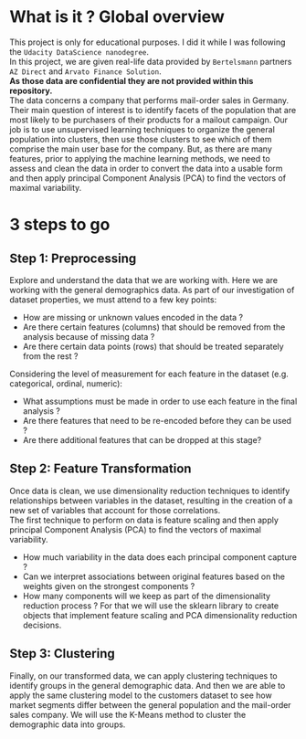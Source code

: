 # What is it ? Global overview
This project is only for educational purposes. I did it while I was following the `Udacity DataScience nanodegree`.  
In this project, we are given real-life data provided by `Bertelsmann` partners `AZ Direct` and `Arvato Finance Solution`.  
**As those data are confidential they are not provided within this repository.**  
The data concerns a company that performs mail-order sales in Germany. Their main question of interest is to identify facets of the population that are most likely 
to be purchasers of their products for a mailout campaign. 
Our job is to use unsupervised learning techniques to organize the general population into clusters, then use those clusters to see which of them comprise the main
user base for the company.
But, as there are many features, prior to applying the machine learning methods, we need to assess and clean the data in order to convert the data into a usable form
and then apply principal Component Analysis (PCA) to find the vectors of maximal variability.

# 3 steps to go
## Step 1: Preprocessing
Explore and understand the data that we are working with. Here we are working with the general demographics data.
As part of our investigation of dataset properties, we must attend to a few key points:
* How are missing or unknown values encoded in the data ?
* Are there certain features (columns) that should be removed from the analysis because of missing data ?
* Are there certain data points (rows) that should be treated separately from the rest ?

Considering the level of measurement for each feature in the dataset (e.g. categorical, ordinal, numeric):
* What assumptions must be made in order to use each feature in the final analysis ?
* Are there features that need to be re-encoded before they can be used ?
* Are there additional features that can be dropped at this stage?

## Step 2: Feature Transformation
Once data is clean, we use dimensionality reduction techniques to identify relationships between variables in the dataset, resulting in the creation of a new set
of variables that account for those correlations.  
The first technique to perform on data is feature scaling and then apply principal Component Analysis (PCA) to find the vectors of maximal variability.
* How much variability in the data does each principal component capture ?
* Can we interpret associations between original features based on the weights given on the strongest components ?
* How many components will we keep as part of the dimensionality reduction process ?
For that we will use the sklearn library to create objects that implement feature scaling and PCA dimensionality reduction decisions.

## Step 3: Clustering
Finally, on our transformed data, we can apply clustering techniques to identify groups in the general demographic data. 
And then we are able to apply the same clustering model to the customers dataset to see how market segments differ between the general population and the mail-order
sales company.
We will use the K-Means method to cluster the demographic data into groups.